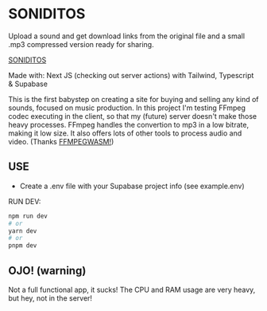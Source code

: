 # SONIDITOS
Upload a sound and get download links from the original file and a small .mp3 compressed version ready for sharing.

[SONIDITOS](https://soniditos.vercel.app/)

Made with:
Next JS (checking out server actions) with Tailwind, Typescript & Supabase

This is the first babystep on creating a site for buying and selling any kind of sounds, focused on music production.
In this project I'm testing FFmpeg codec executing in the client, so that my (future) server doesn't make those heavy processes.
FFmpeg handles the convertion to mp3 in a low bitrate, making it low size. It also offers lots of other tools to process audio and video.
(Thanks [FFMPEGWASM!](https://github.com/ffmpegwasm/))

## USE
- Create a .env file with your Supabase project info (see example.env)

RUN DEV:

```bash
npm run dev
# or
yarn dev
# or
pnpm dev
```

## OJO! (warning)
Not a full functional app, it sucks!
The CPU and RAM usage are very heavy, but hey, not in the server!